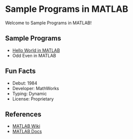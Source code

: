# Sample Programs in MATLAB

Welcome to Sample Programs in MATLAB!

## Sample Programs

- [Hello World in MATLAB](https://therenegadecoder.com/code/hello-world-in-matlab/)
- Odd Even in MATLAB

## Fun Facts

- Debut: 1984
- Developer: MathWorks
- Typing: Dynamic
- License: Proprietary

## References

- [MATLAB Wiki](https://en.wikipedia.org/wiki/MATLAB)
- [MATLAB Docs](https://www.mathworks.com/)

